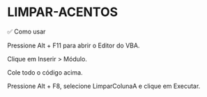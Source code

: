 # LIMPAR-ACENTOS
✅ Como usar

Pressione Alt + F11 para abrir o Editor do VBA.

Clique em Inserir > Módulo.

Cole todo o código acima.

Pressione Alt + F8, selecione LimparColunaA e clique em Executar.
